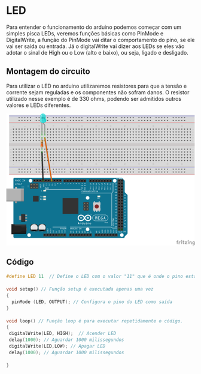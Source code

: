 # LED

Para entender o funcionamento do arduino podemos começar com um simples pisca LEDs, veremos funções básicas como PinMode e DigitalWrite, a função do PinMode vai ditar o comportamento do pino, se ele vai ser saída ou entrada. Já o digitalWrite vai dizer aos LEDs se eles vão adotar o sinal de High ou o Low (alto e baixo), ou seja, ligado e desligado.

## Montagem do circuito

Para utilizar o LED no arduino utilizaremos resistores para que a tensão e corrente sejam reguladas e os componentes não sofram danos. O resistor utilizado nesse exemplo é de 330 ohms, podendo ser admitidos outros valores e LEDs diferentes.

![Circuito LED](./LED.png)

## Código

```C
#define LED 11  // Define o LED com o valor "11" que é onde o pino está conectado
                        
void setup() // Função setup é executada apenas uma vez
{
  pinMode (LED, OUTPUT); // Configura o pino do LED como saída
}

void loop() // Função loop é para executar repetidamente o código.
{
 digitalWrite(LED, HIGH);  // Acender LED
 delay(1000); // Aguardar 1000 milissegundos
 digitalWrite(LED,LOW); // Apagar LED
 delay(1000); // Aguardar 1000 milissegundos
 
}
```
